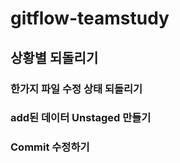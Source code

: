 # gitflow-teamstudy

## 상황별 되돌리기

### 한가지 파일 수정 상태 되돌리기

### add된 데이터 Unstaged 만들기

### Commit 수정하기
